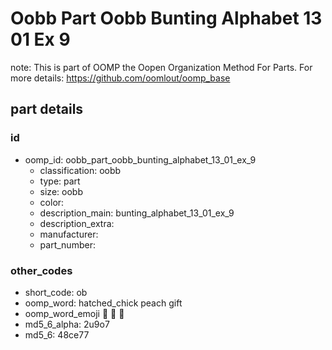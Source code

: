 # Oobb Part Oobb Bunting Alphabet 13 01 Ex 9  

note: This is part of OOMP the Oopen Organization Method For Parts. For more details: https://github.com/oomlout/oomp_base

##  part details





### id
* oomp_id: oobb_part_oobb_bunting_alphabet_13_01_ex_9
  * classification: oobb
  * type: part
  * size: oobb
  * color: 
  * description_main: bunting_alphabet_13_01_ex_9
  * description_extra: 
  * manufacturer: 
  * part_number: 

### other_codes
* short_code: ob
* oomp_word: hatched_chick peach gift
* oomp_word_emoji :hatched_chick: :peach: :gift:
* md5_6_alpha: 2u9o7
* md5_6: 48ce77
